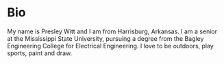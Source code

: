 # Bio
My name is Presley Witt and I am from Harrisburg, Arkansas.
I am a senior at the Mississippi State University, pursuing
a degree from the Bagley Engineering College for Electrical 
Engineering. I love to be outdoors, play sports, paint
and draw.
